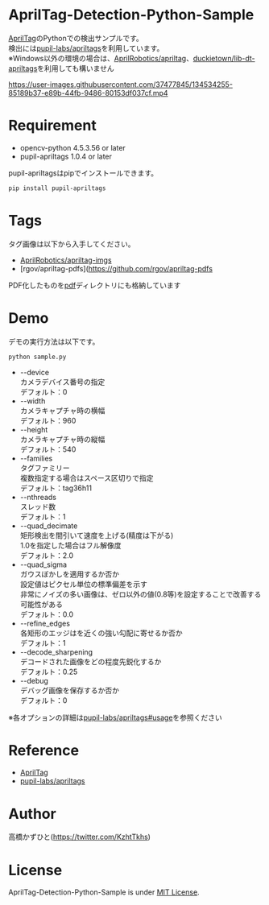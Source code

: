 # AprilTag-Detection-Python-Sample
[AprilTag](https://april.eecs.umich.edu/software/apriltag)のPythonでの検出サンプルです。<br>
検出には[pupil-labs/apriltags](https://github.com/pupil-labs/apriltags)を利用しています。<br>
※Windows以外の環境の場合は、[AprilRobotics/apriltag](https://github.com/AprilRobotics/apriltag)、[duckietown/lib-dt-apriltags](https://github.com/duckietown/lib-dt-apriltags)を利用しても構いません

https://user-images.githubusercontent.com/37477845/134534255-85189b37-e89b-44fb-9486-80153df037cf.mp4

# Requirement 
* opencv-python 4.5.3.56 or later
* pupil-apriltags 1.0.4 or later

pupil-apriltagsはpipでインストールできます。
```bash
pip install pupil-apriltags
```

# Tags
タグ画像は以下から入手してください。
* [AprilRobotics/apriltag-imgs](https://github.com/AprilRobotics/apriltag-imgs)
* [rgov/apriltag-pdfs](https://github.com/rgov/apriltag-pdfs

PDF化したものを[pdf](https://github.com/Kazuhito00/AprilTag-Detection-Sample/tree/main/pdf)ディレクトリにも格納しています

# Demo
デモの実行方法は以下です。
```bash
python sample.py
```
* --device<br>
カメラデバイス番号の指定<br>
デフォルト：0
* --width<br>
カメラキャプチャ時の横幅<br>
デフォルト：960
* --height<br>
カメラキャプチャ時の縦幅<br>
デフォルト：540
* --families<br>
タグファミリー<br>
複数指定する場合はスペース区切りで指定<br>
デフォルト：tag36h11
* --nthreads<br>
スレッド数<br>
デフォルト：1
* --quad_decimate<br>
矩形検出を間引いて速度を上げる(精度は下がる)<br>
1.0を指定した場合はフル解像度<br>
デフォルト：2.0
* --quad_sigma<br>
ガウスぼかしを適用するか否か<br>
設定値はピクセル単位の標準偏差を示す<br>
非常にノイズの多い画像は、ゼロ以外の値(0.8等)を設定することで改善する可能性がある<br>
デフォルト：0.0
* --refine_edges<br>
各矩形のエッジはを近くの強い勾配に寄せるか否か<br>
デフォルト：1
* --decode_sharpening<br>
デコードされた画像をどの程度先鋭化するか<br>
デフォルト：0.25
* --debug<br>
デバッグ画像を保存するか否か<br>
デフォルト：0

※各オプションの詳細は[pupil-labs/apriltags#usage](https://github.com/pupil-labs/apriltags#usage)を参照ください

# Reference
* [AprilTag](https://april.eecs.umich.edu/software/apriltag)
* [pupil-labs/apriltags](https://github.com/pupil-labs/apriltags)

# Author
高橋かずひと(https://twitter.com/KzhtTkhs)
 
# License 
AprilTag-Detection-Python-Sample is under [MIT License](LICENSE).
